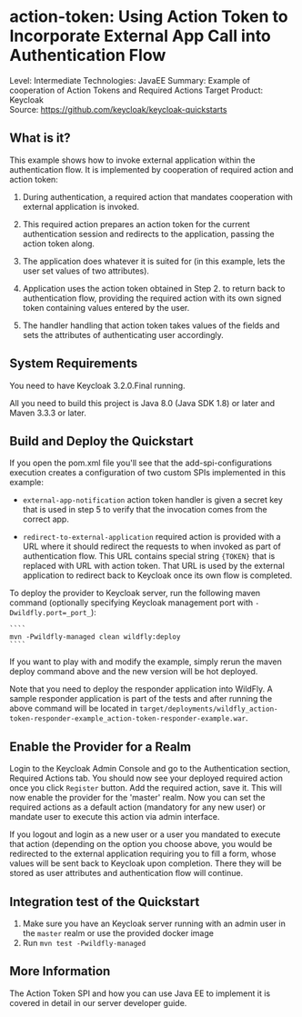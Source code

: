 action-token: Using Action Token to Incorporate External App Call into Authentication Flow
==========================================================================================

Level: Intermediate
Technologies: JavaEE
Summary: Example of cooperation of Action Tokens and Required Actions
Target Product: Keycloak  
Source: <https://github.com/keycloak/keycloak-quickstarts>  


What is it?
-----------

This example shows how to invoke external application within the authentication
flow. It is implemented by cooperation of required action and action token:

1. During authentication, a required action that mandates cooperation with
   external application is invoked.

2. This required action prepares an action token for the current authentication
   session and redirects to the application, passing the action token along.

3. The application does whatever it is suited for (in this example, lets the
   user set values of two attributes).

4. Application uses the action token obtained in Step 2. to return back to
   authentication flow, providing the required action with its own signed token
   containing values entered by the user.

5. The handler handling that action token takes values of the fields and sets
   the attributes of authenticating user accordingly.


System Requirements
-------------------

You need to have Keycloak 3.2.0.Final running.

All you need to build this project is Java 8.0 (Java SDK 1.8) or later and Maven 3.3.3 or later.


Build and Deploy the Quickstart
-------------------------------

If you open the pom.xml file you'll see that the add-spi-configurations execution creates
a configuration of two custom SPIs implemented in this example:

 *  `external-app-notification` action token handler is given a secret key that
    is used in step 5 to verify that the invocation comes from the correct app.

 *  `redirect-to-external-application` required action is provided with a URL
    where it should redirect the requests to when invoked as part of authentication
    flow. This URL contains special string `{TOKEN}` that is replaced with
    URL with action token. That URL is used by the external application to
    redirect back to Keycloak once its own flow is completed.

To deploy the provider to Keycloak server, run the following maven command (optionally
specifying Keycloak management port with `-Dwildfly.port=_port_`):

    ````
    mvn -Pwildfly-managed clean wildfly:deploy
    ````

If you want to play with and modify the example, simply rerun the maven deploy
command above and the new version will be hot deployed.

Note that you need to deploy the responder application into WildFly. A sample responder
application is part of the tests and after running the above command will be located in
`target/deployments/wildfly_action-token-responder-example_action-token-responder-example.war`.

Enable the Provider for a Realm
-------------------------------
Login to the Keycloak Admin Console and go to the Authentication section,
Required Actions tab. You should now see your deployed required action once you
click `Register` button. Add the required action, save it. This will now enable
the provider for the 'master' realm. Now you can set the required actions as
a default action (mandatory for any new user) or mandate user to execute this
action via admin interface.

If you logout and login as a new user or a user you mandated to execute that
action (depending on the option you choose above, you would be redirected to
the external application requiring you to fill a form, whose values will be sent
back to Keycloak upon completion. There they will be stored as user attributes
and authentication flow will continue.

Integration test of the Quickstart
----------------------------------

1. Make sure you have an Keycloak server running with an admin user in the `master` realm or use the provided docker image
2. Run `mvn test -Pwildfly-managed`

More Information
----------------
The Action Token SPI and how you can use Java EE to implement it is covered in detail in our server developer guide.
